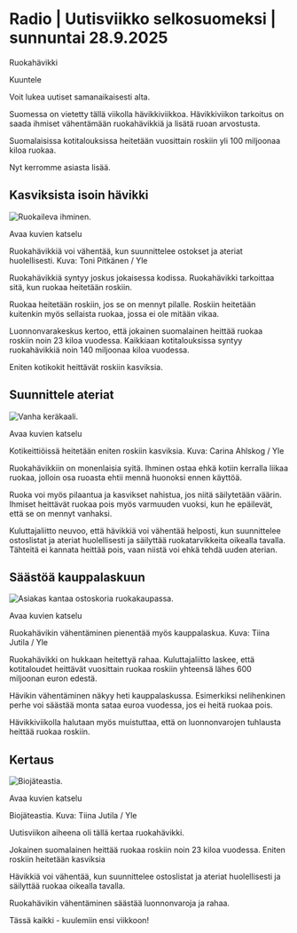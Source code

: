 # Radio | Uutisviikko selkosuomeksi | sunnuntai 28.9.2025

Ruokahävikki

Kuuntele

Voit lukea uutiset samanaikaisesti alta.

Suomessa on vietetty tällä viikolla hävikkiviikkoa. Hävikkiviikon tarkoitus on saada ihmiset vähentämään ruokahävikkiä ja lisätä ruoan arvostusta.

Suomalaisissa kotitalouksissa heitetään vuosittain roskiin yli 100 miljoonaa kiloa ruokaa.

Nyt kerromme asiasta lisää.

## Kasviksista isoin hävikki

![Ruokaileva ihminen.](https://images.cdn.yle.fi/image/upload/c_crop,h_3510,w_6240,x_0,y_0/ar_1.7777777777777777,c_fill,g_faces,h_431,w_767/dpr_1.0/q_auto:eco/f_auto/fl_lossy/v1732799489/39-788664605db3952eba0)

Avaa kuvien katselu

Ruokahävikkiä voi vähentää, kun suunnittelee ostokset ja ateriat huolellisesti. Kuva: Toni Pitkänen / Yle

Ruokahävikkiä syntyy joskus jokaisessa kodissa. Ruokahävikki tarkoittaa sitä, kun ruokaa heitetään roskiin.

Ruokaa heitetään roskiin, jos se on mennyt pilalle. Roskiin heitetään kuitenkin myös sellaista ruokaa, jossa ei ole mitään vikaa.

Luonnonvarakeskus kertoo, että jokainen suomalainen heittää ruokaa roskiin noin 23 kiloa vuodessa. Kaikkiaan kotitalouksissa syntyy ruokahävikkiä noin 140 miljoonaa kiloa vuodessa.

Eniten kotikokit heittävät roskiin kasviksia.

## Suunnittele ateriat

![Vanha keräkaali.](https://images.cdn.yle.fi/image/upload/c_crop,h_2529,w_4496,x_0,y_391/ar_1.7777777777777777,c_fill,g_faces,h_431,w_767/dpr_1.0/q_auto:eco/f_auto/fl_lossy/v1728893073/39-1363255670cd02cce9fe)

Avaa kuvien katselu

Kotikeittiöissä heitetään eniten roskiin kasviksia. Kuva: Carina Ahlskog / Yle

Ruokahävikkiin on monenlaisia syitä. Ihminen ostaa ehkä kotiin kerralla liikaa ruokaa, jolloin osa ruoasta ehtii mennä huonoksi ennen käyttöä.

Ruoka voi myös pilaantua ja kasvikset nahistua, jos niitä säilytetään väärin. Ihmiset heittävät ruokaa pois myös varmuuden vuoksi, kun he epäilevät, että se on mennyt vanhaksi.

Kuluttajaliitto neuvoo, että hävikkiä voi vähentää helposti, kun suunnittelee ostoslistat ja ateriat huolellisesti ja säilyttää ruokatarvikkeita oikealla tavalla. Tähteitä ei kannata heittää pois, vaan niistä voi ehkä tehdä uuden aterian.

## Säästöä kauppalaskuun

![Asiakas kantaa ostoskoria ruokakaupassa.](https://images.cdn.yle.fi/image/upload/c_crop,h_3132,w_5568,x_0,y_0/ar_1.7777777777777777,c_fill,g_faces,h_431,w_767/dpr_1.0/q_auto:eco/f_auto/fl_lossy/v1613470872/39-774560602b9bbce32de)

Avaa kuvien katselu

Ruokahävikin vähentäminen pienentää myös kauppalaskua. Kuva: Tiina Jutila / Yle

Ruokahävikki on hukkaan heitettyä rahaa. Kuluttajaliitto laskee, että kotitaloudet heittävät vuosittain ruokaa roskiin yhteensä lähes 600 miljoonan euron edestä.

Hävikin vähentäminen näkyy heti kauppalaskussa. Esimerkiksi nelihenkinen perhe voi säästää monta sataa euroa vuodessa, jos ei heitä ruokaa pois.

Hävikkiviikolla halutaan myös muistuttaa, että on luonnonvarojen tuhlausta heittää ruokaa roskiin.

## Kertaus

![Biojäteastia.](https://images.cdn.yle.fi/image/upload/c_crop,h_3271,w_5815,x_0,y_36/ar_1.7777777777777777,c_fill,g_faces,h_431,w_767/dpr_1.0/q_auto:eco/f_auto/fl_lossy/v1640435342/39-6174225de0e8225fdd4)

Avaa kuvien katselu

Biojäteastia. Kuva: Tiina Jutila / Yle

Uutisviikon aiheena oli tällä kertaa ruokahävikki.

Jokainen suomalainen heittää ruokaa roskiin noin 23 kiloa vuodessa. Eniten roskiin heitetään kasviksia

Hävikkiä voi vähentää, kun suunnittelee ostoslistat ja ateriat huolellisesti ja säilyttää ruokaa oikealla tavalla.

Ruokahävikin vähentäminen säästää luonnonvaroja ja rahaa.

Tässä kaikki - kuulemiin ensi viikkoon!
